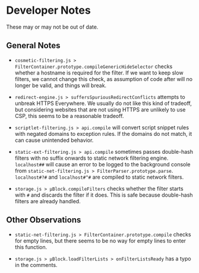 # Developer Notes

These may or may not be out of date.

## General Notes

- `cosmetic-filtering.js > FilterContainer.prototype.compileGenericHideSelector`
  checks whether a hostname is required for the filter. If we want to keep slow
  filters, we cannot change this check, as assumption of code after will no
  longer be valid, and things will break.

- `redirect-engine.js > suffersSpuriousRedirectConflicts` attempts to unbreak
  HTTPS Everywhere. We usually do not like this kind of tradeoff, but
  considering websites that are not using HTTPS are unlikely to use CSP, this
  seems to be a reasonable tradeoff.

- `scriptlet-filtering.js > api.compile` will convert script snippet rules with
  negated domains to exception rules. If the domains do not match, it can cause
  unintended behavior.

- `static-ext-filtering.js > api.compile` sometimes passes double-hash filters
  with no suffix onwards to static network filtering engine. `localhost##` will
  cause an error to be logged to the background console from
  `static-net-filtering.js > FilterParser.prototype.parse`. `localhost#?#` and
  `localhost#^#` are compiled to static network filters.

- `storage.js > µBlock.compileFilters` checks whether the filter starts with
  `#` and discards the filter if it does. This is safe because double-hash
  filters are already handled.

## Other Observations

- `static-net-filtering.js > FilterContainer.prototype.compile` checks for
  empty lines, but there seems to be no way for empty lines to enter this
  function.

- `storage.js > µBlock.loadFilterLists > onFilterListsReady` has a typo in
  the comments.
